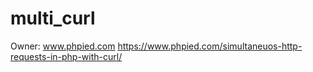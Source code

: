 # multi_curl
Owner: www.phpied.com
https://www.phpied.com/simultaneuos-http-requests-in-php-with-curl/

